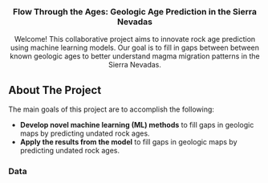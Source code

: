 <!-- PROJECT LOGO AND INTRO SECTION -->
<br />
<div align="center">
  <h3 align="center">Flow Through the Ages: Geologic Age Prediction in the Sierra Nevadas</h3>

  <p align="center">
    Welcome! This collaborative project aims to innovate rock age prediction using machine learning models. 
    Our goal is to fill in gaps between between known geologic ages to better understand magma migration patterns 
    in the Sierra Nevadas.
</p>
  
</div>


<!-- About The Project -->
## About The Project 
The main goals of this project are to accomplish the following:
*  __Develop novel machine learning (ML) methods__ to fill gaps in geologic 
maps by predicting undated rock ages.
* __Apply the results from the model__ to fill gaps in geologic maps
by predicting undated rock ages.


<!-- Data -->
### Data

